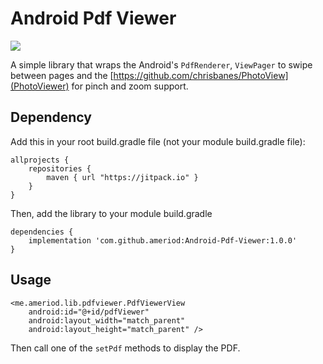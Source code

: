 Android Pdf Viewer
==================

[![](https://jitpack.io/v/ameriod/Android-Pdf-Viewer.svg)](https://jitpack.io/#ameriod/Android-Pdf-Viewer)

A simple library that wraps the Android's `PdfRenderer`, `ViewPager` to swipe between pages and the [https://github.com/chrisbanes/PhotoView](PhotoViewer) for pinch and zoom support.

Dependency
----------
Add this in your root build.gradle file (not your module build.gradle file):

```
allprojects {
	repositories {
        maven { url "https://jitpack.io" }
    }
}
```

Then, add the library to your module build.gradle

```
dependencies {
    implementation 'com.github.ameriod:Android-Pdf-Viewer:1.0.0'
}
```

Usage
-----

```
<me.ameriod.lib.pdfviewer.PdfViewerView
    android:id="@+id/pdfViewer"
    android:layout_width="match_parent"
    android:layout_height="match_parent" />
```

Then call one of the `setPdf` methods to display the PDF.
